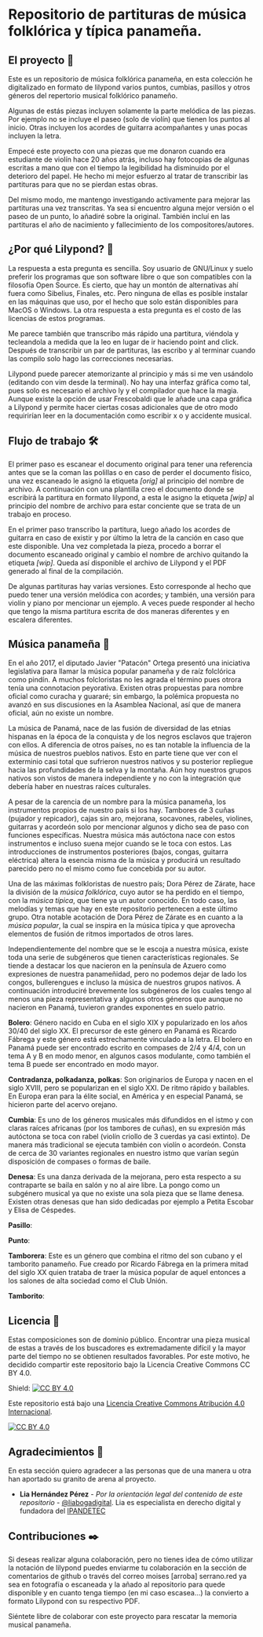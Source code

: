 # Repositorio de partituras de música folklórica y típica panameña.

## El proyecto 🚀

Este es un repositorio de música folklórica panameña, en esta colección he digitalizado en formato de lilypond varios puntos, cumbias, pasillos y otros géneros del repertorio musical folklórico panameño.

Algunas de estás piezas incluyen solamente la parte melódica de las piezas. Por ejemplo no se incluye el paseo (solo de violín) que tienen los puntos al inicio. Otras incluyen los acordes de guitarra acompañantes y unas pocas incluyen la letra.

Empecé este proyecto con una piezas que me donaron cuando era estudiante de violín hace 20 años atrás, incluso hay fotocopias de algunas escritas a mano que con el tiempo la legibilidad ha disminuido por el deterioro del papel. He hecho mi mejor esfuerzo al tratar de transcribir las partituras para que no se pierdan estas obras.

Del mismo modo, me mantengo investigando activamente para mejorar las partituras una vez transcritas. Ya sea si encuentro alguna mejor versión o el paseo de un punto, lo añadiré sobre la original. También incluí en las partituras el año de nacimiento y fallecimiento de los compositores/autores.

## ¿Por qué Lilypond? 🎵

La respuesta a esta pregunta es sencilla. Soy usuario de GNU/Linux y suelo preferir los programas que son software libre o que son compatibles con la filosofía Open Source. Es cierto, que hay un montón de alternativas ahí fuera como Sibelius, Finales, etc. Pero ninguna de ellas es posible instalar en las máquinas que uso, por el hecho que solo están disponibles para MacOS o Windows. La otra respuesta a esta pregunta es el costo de las licencias de estos programas.

Me parece también que transcribo más rápido una partitura, viéndola y tecleandola a medida que la leo en lugar de ir haciendo point and click. Después de transcribir un par de partituras, las escribo y al terminar cuando las compilo solo hago las correcciones necesarias.

Lilypond puede parecer atemorizante al principio y más si me ven usándolo (editando con vim desde la terminal). No hay una interfaz gráfica como tal, pues solo es necesario el archivo ly y el compilador que hace la magia. Aunque existe la opción de usar Frescobaldi que le añade una capa gráfica a Lilypond y permite hacer ciertas cosas adicionales que de otro modo requirirían leer en la documentación como escribir x o y accidente musical.

## Flujo de trabajo 🛠️

El primer paso es escanear el documento original para tener una referencia antes que se la coman las polillas o en caso de perder el documento físico, una vez escaneado le asignó la etiqueta *[orig]* al principio del nombre de archivo. A continuación con una plantilla creo el documento donde se escribirá la partitura en formato lilypond, a esta le asigno la etiqueta *[wip]* al principio del nombre de archivo para estar conciente que se trata de un trabajo en proceso.

En el primer paso transcribo la partitura, luego añado los acordes de guitarra en caso de existir y por último la letra de la canción en caso que este disponible. Una vez completada la pieza, procedo a borrar el documento escaneado original y cambio el nombre de archivo quitando la etiqueta *[wip]*. Queda así disponible el archivo de Lilypond y el PDF generado al final de la compilación.

De algunas partituras hay varias versiones. Esto corresponde al hecho que puedo tener una versión melódica con acordes; y también, una versión para violín y piano por mencionar un ejemplo. A veces puede responder al hecho que tengo la misma partitura escrita de dos maneras diferentes y en escalera diferentes.

## Música panameña 🎻

En el año 2017, el diputado Javier "Patacón" Ortega presentó una iniciativa legislativa para llamar la música popular panameña y de raíz folclórica como pindín. A muchos folcloristas no les agrada el término pues otrora tenía una connotacion peyorativa. Existen otras propuestas para nombre oficial como curacha y guararé; sin embargo, la polémica propuesta no avanzó en sus discusiones en la Asamblea Nacional, así que de manera oficial, aún no existe un nombre.

La música de Panamá, nace de las fusión de diversidad de las etnias hispanas en la época de la conquista y de los negros esclavos que trajeron con ellos. A diferencia de otros países, no es tan notable la influencia de la música de nuestros pueblos nativos. Esto en parte tiene que ver con el exterminio casi total que sufrieron nuestros nativos y su posterior repliegue hacia las profundidades de la selva y la montaña. Aún hoy nuestros grupos nativos son vistos de manera independiente y no con la integración que debería haber en nuestras raíces culturales.

A pesar de la carencia de un nombre para la música panameña, los instrumentos propios de nuestro país si los hay. Tambores de 3 cuñas (pujador y repicador), cajas sin aro, mejorana, socavones, rabeles, violines, guitarras y acordeón solo por mencionar algunos y dicho sea de paso con funciones específicas. Nuestra música más autóctona nace con estos instrumentos e incluso suena mejor cuando se le toca con estos. Las introducciones de instrumentos posteriores (bajos, congas, guitarra eléctrica) altera la esencia misma de la música y producirá un resultado parecido pero no el mismo como fue concebida por su autor.

Una de las máximas folkloristas de nuestro país; Dora Pérez de Zárate, hace la división de la *música folklórica*, cuyo autor se ha perdido en el tiempo, con la *música típica*, que tiene ya un autor conocido. En todo caso, las melodías y temas que hay en este repositorio pertenecen a este último grupo. Otra notable acotación de Dora Pérez de Zárate es en cuanto a la *música popular*, la cual se inspira en la música típica y que aprovecha elementos de fusión de ritmos importados de otros lares.

Independientemente del nombre que se le escoja a nuestra música, existe toda una serie de subgéneros que tienen características regionales. Se tiende a destacar los que nacieron en la península de Azuero como expresiones de nuestra panameñidad, pero no podemos dejar de lado los congos, bullerengues e incluso la música de nuestros grupos nativos. A continuación introduciré brevemente los subgéneros de los cuales tengo al menos una pieza representativa y algunos otros géneros que aunque no nacieron en Panamá, tuvieron grandes exponentes en suelo patrio.

**Bolero**: Género nacido en Cuba en el siglo XIX y popularizado en los años 30/40 del siglo XX. El precursor de este género en Panamá es Ricardo Fábrega y este género está estrechamente vinculado a la letra. El bolero en Panamá puede ser encontrado escrito en compases de 2/4 y 4/4, con un tema A y B en modo menor, en algunos casos modulante, como también el tema B puede ser encontrado en modo mayor.

**Contradanza, polkadanza, polkas**: Son originarios de Europa y nacen en el siglo XVIII, pero se popularizan en el siglo XXI. De ritmo rápido y bailables. En Europa eran para la élite social, en América y en especial Panamá, se hicieron parte del acervo orejano.

**Cumbia**: Es uno de los géneros musicales más difundidos en el istmo y con claras raíces africanas (por los tambores de cuñas), en su expresión más autóctona se toca con rabel (violín criollo de 3 cuerdas ya casi extinto). De manera más tradicional se ejecuta también con violín o acordeón. Consta de cerca de 30 variantes regionales en nuestro istmo que varían según disposición de compases o formas de baile.

**Denesa**: Es una danza derivada de la mejorana, pero esta respecto a su contraparte se baila en salón y no al aire libre. La pongo como un subgénero musical ya que no existe una sola pieza que se llame denesa. Existen otras denesas que han sido dedicadas por ejemplo a Petita Escobar y Elisa de Céspedes.

**Pasillo**:

**Punto**:

**Tamborera**: Este es un género que combina el ritmo del son cubano y el tamborito panameño. Fue creado por Ricardo Fábrega en la primera mitad del siglo XX quien trataba de traer la música popular de aquel entonces a los salones de alta sociedad como el Club Unión.

**Tamborito**:

## Licencia 📄

Estas composiciones son de dominio público. Encontrar una pieza musical de estas a través de los buscadores es extremadamente difícil y la mayor parte del tiempo no se obtienen resultados favorables. Por este motivo, he decidido compartir este repositorio bajo la Licencia Creative Commons CC BY 4.0.

Shield: [![CC BY 4.0][cc-by-shield]][cc-by]

Este repositorio está bajo una
[Licencia Creative Commons Atribución 4.0 Internacional][cc-by].

[![CC BY 4.0][cc-by-image]][cc-by]

[cc-by]: https://creativecommons.org/licenses/by/4.0/deed.es
[cc-by-image]: https://i.creativecommons.org/l/by/4.0/88x31.png
[cc-by-shield]: https://img.shields.io/badge/License-CC%20BY%204.0-lightgrey.svg

## Agradecimientos 📢

En esta sección quiero agradecer a las personas que de una manera u otra han aportado su granito de arena al proyecto.

* **Lia Hernández Pérez** - *Por la orientación legal del contenido de este repositorio* - [@liabogadigital](https://twitter.com/liabogadigital/). Lia es especialista en derecho digital y fundadora del [IPANDETEC](https://www.ipandetec.org/)

## Contribuciones ✒️

Si deseas realizar alguna colaboración, pero no tienes idea de cómo utilizar la notación de lilypond puedes enviarme tu colaboración en la sección de comentarios de github o través del correo moises [arroba] serrano.red ya sea en fotografía o escaneada y la añado al repositorio para quede disponible y en cuanto tenga tiempo (en mi caso escasea...) la convierto a formato Lilypond con su respectivo PDF.

Siéntete libre de colaborar con este proyecto para rescatar la memoria musical panameña.
